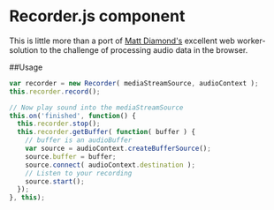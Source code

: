 # Recorder.js component

This is little more than a port of [Matt Diamond's](https://github.com/mattdiamond/Recorderjs) excellent web worker-solution to the challenge of processing audio data in the browser.

##Usage

```javascript
var recorder = new Recorder( mediaStreamSource, audioContext );
this.recorder.record();

// Now play sound into the mediaStreamSource
this.on('finished', function() {
  this.recorder.stop();
  this.recorder.getBuffer( function( buffer ) {
    // buffer is an audioBuffer
    var source = audioContext.createBufferSource();
    source.buffer = buffer;
    source.connect( audioContext.destination );
    // Listen to your recording
    source.start();
  });
}, this);
```


